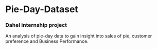 # Pie-Day-Dataset

### Dahel internship project
An analysis of pie-day data to gain insight into sales of pie, customer preference and Business Performance.
